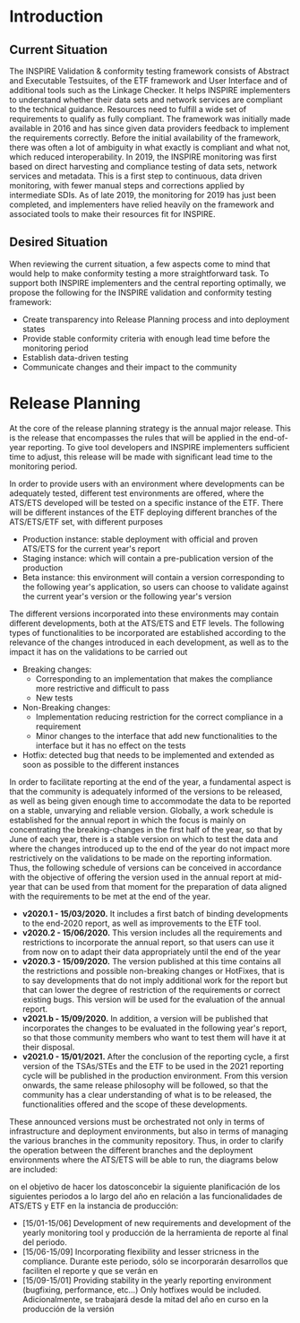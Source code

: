 # Introduction

## Current Situation
The INSPIRE Validation & conformity testing framework consists of Abstract and Executable Testsuites, of the ETF framework and User Interface and of additional tools such as the Linkage Checker. It helps INSPIRE implementers to understand whether their data sets and network services are compliant to the technical guidance. Resources need to fulfill a wide set of requirements to qualify as fully compliant.
The framework was initially made available in 2016 and has since given data providers feedback to implement the requirements correctly. Before the initial availability of the framework, there was often a lot of ambiguity in what exactly is compliant and what not, which reduced interoperability. In 2019, the INSPIRE monitoring was first based on direct harvesting and compliance testing of data sets, network services and metadata. This is a first step to continuous, data driven monitoring, with fewer manual steps and corrections applied by intermediate SDIs. 
As of late 2019, the monitoring for 2019 has just been completed, and implementers have relied heavily on the framework and associated tools to make their resources fit for INSPIRE. 

## Desired Situation
When reviewing the current situation, a few aspects come to mind that would help to make conformity testing a more straightforward task. To support both INSPIRE implementers and the central reporting optimally, we propose the following for the INSPIRE validation and conformity testing framework:
* Create transparency into Release Planning process and into deployment states
* Provide stable conformity criteria with enough lead time before the monitoring period
* Establish data-driven testing 
* Communicate changes and their impact to the community

# Release Planning
At the core of the release planning strategy is the annual major release. This is the release that encompasses the rules that will be applied in the end-of-year reporting. To give tool developers and INSPIRE implementers sufficient time to adjust, this release will be made with significant lead time to the monitoring period.

In order to provide users with an environment where developments can be adequately tested, different test environments are offered, where the ATS/ETS developed will be tested on a specific instance of the ETF.
There will be different instances of the ETF deploying different branches of the ATS/ETS/ETF set, with different purposes
* Production instance: stable deployment with official and proven ATS/ETS for the current year's report
* Staging instance: which will contain a pre-publication version of the production
* Beta instance: this environment will contain a version corresponding to the following year's application, so users can choose to validate against the current year's version or the following year's version

The different versions incorporated into these environments may contain different developments, both at the ATS/ETS and ETF levels.
The following types of functionalities to be incorporated are established according to the relevance of the changes introduced in each development, as well as to the impact it has on the validations to be carried out
* Breaking changes:
  * Corresponding to an implementation that makes the compliance more restrictive and difficult to pass
  * New tests
* Non-Breaking changes:
  * Implementation reducing restriction for the correct compliance in a requirement
  * Minor changes to the interface that add new functionalities to the interface but it has no effect on the tests
* Hotfix: detected bug that needs to be implemented and extended as soon as possible to the different instances

In order to facilitate reporting at the end of the year, a fundamental aspect is that the community is adequately informed of the versions to be released, as well as being given enough time to accommodate the data to be reported on a stable, unvarying and reliable version.
Globally, a work schedule is established for the annual report in which the focus is mainly on concentrating the breaking-changes in the first half of the year, so that by June of each year, there is a stable version on which to test the data and where the changes introduced up to the end of the year do not impact more restrictively on the validations to be made on the reporting information.
Thus, the following schedule of versions can be conceived in accordance with the objective of offering the version used in the annual report at mid-year that can be used from that moment for the preparation of data aligned with the requirements to be met at the end of the year.
* **v2020.1 - 15/03/2020.** It includes a first batch of binding developments to the end-2020 report, as well as improvements to the ETF tool.
* **v2020.2 - 15/06/2020.** This version includes all the requirements and restrictions to incorporate the annual report, so that users can use it from now on to adapt their data appropriately until the end of the year
* **v2020.3 - 15/09/2020.** The version published at this time contains all the restrictions and possible non-breaking changes or HotFixes, that is to say developments that do not imply additional work for the report but that can lower the degree of restriction of the requirements or correct existing bugs.
This version will be used for the evaluation of the annual report.
* **v2021.b - 15/09/2020.** In addition, a version will be published that incorporates the changes to be evaluated in the following year's report, so that those community members who want to test them will have it at their disposal.
* **v2021.0 - 15/01/2021.** After the conclusion of the reporting cycle, a first version of the TSAs/STEs and the ETF to be used in the 2021 reporting cycle will be published in the production environment.
From this version onwards, the same release philosophy will be followed, so that the community has a clear understanding of what is to be released, the functionalities offered and the scope of these developments.

These announced versions must be orchestrated not only in terms of infrastructure and deployment environments, but also in terms of managing the various branches in the community repository.
Thus, in order to clarify the operation between the different branches and the deployment environments where the ATS/ETS will be able to run, the diagrams below are included:































































































on el objetivo de hacer los datosconcebir la siguiente planificación de los siguientes periodos a lo largo del año en relación a las funcionalidades de ATS/ETS y ETF en la instancia de producción:
* [15/01-15/06] Development of new requirements and development of the yearly monitoring tool y producción de la herramienta de reporte al final del periodo.
* [15/06-15/09] Incorporating flexibility and lesser stricness in the compliance. Durante este periodo, sólo se incorporarán desarrollos que faciliten el reporte y que se verán en 
* [15/09-15/01] Providing stability in the yearly reporting environment (bugfixing, performance, etc...) Only hotfixes would be included.
Adicionalmente, se trabajará desde la mitad del año en curso en la producción de la versión 












